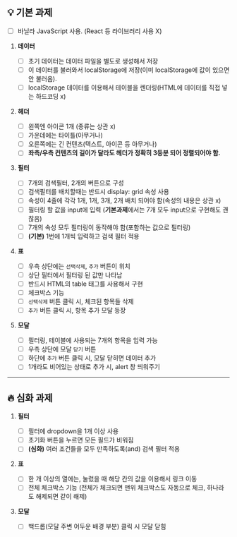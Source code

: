## 💡 기본 과제

- [ ] 바닐라 JavaScript 사용. (React 등 라이브러리 사용 X)

1. **데이터**

   - [ ] 초기 데이터는 데이터 파일을 별도로 생성해서 저장
   - [ ] 이 데이터를 불러와서 localStorage에 저장(이미 localStorage에 값이 있으면 안 불러옴).
   - [ ] localStorage 데이터를 이용해서 테이블을 렌더링(HTML에 데이터를 직접 넣는 하드코딩 x)

2. **헤더**

   - [ ] 왼쪽엔 아이콘 1개 (종류는 상관 x)
   - [ ] 가운데에는 타이틀(아무거나)
   - [ ] 오른쪽에는 긴 컨텐츠(텍스트, 아이콘 등 아무거나)
   - [ ] **좌측/우측 컨텐츠의 길이가 달라도 헤더가 정확히 3등분 되어 정렬되어야 함.**

3. **필터**

   - [ ] 7개의 검색필터, 2개의 버튼으로 구성
   - [ ] 검색필터를 배치할때는 반드시 display: grid 속성 사용
   - [ ] 속성이 4줄에 각각 1개, 1개, 3개, 2개 배치 되어야 함(속성의 내용은 상관 x)
   - [ ] 필터링 할 값을 input에 입력
         (**기본과제**에서는 7개 모두 input으로 구현해도 괜찮음)
   - [ ] 7개의 속성 모두 필터링이 동작해야 함(포함하는 값으로 필터링)
   - [ ] **(기본)** 1번에 1개씩 입력하고 검색 필터 적용

4. **표**

   - [ ] 우측 상단에는 `선택삭제`, `추가` 버튼이 위치
   - [ ] 상단 필터에서 필터링 된 값만 나타남
   - [ ] 반드시 HTML의 table 태그를 사용해서 구현
   - [ ] 체크박스 기능
   - [ ] `선택삭제` 버튼 클릭 시, 체크된 항목들 삭제
   - [ ] `추가` 버튼 클릭 시, 항목 추가 모달 등장

5. **모달**

   - [ ] 필터링, 테이블에 사용되는 7개의 항목을 입력 가능
   - [ ] 우측 상단에 모달 `닫기` 버튼
   - [ ] 하단에 `추가` 버튼 클릭 시, 모달 닫히면 데이터 추가
   - [ ] 1개라도 비어있는 상태로 추가 시, alert 창 띄워주기

---

## 🔥 심화 과제

1. **필터**

   - [ ] 필터에 dropdown을 1개 이상 사용
   - [ ] 초기화 버튼을 누르면 모든 필드가 비워짐
   - [ ] **(심화)** 여러 조건들을 모두 만족하도록(and) 검색 필터 적용

2. **표**

   - [ ] 한 개 이상의 열에는, 눌렀을 때 해당 칸의 값을 이용해서 링크 이동
   - [ ] 전체 체크박스 기능 (전체가 체크되면 맨위 체크박스도 자동으로 체크, 하나라도 해제되면 같이 해제)

3. **모달**

   - [ ] 백드롭(모달 주변 어두운 배경 부분) 클릭 시 모달 닫힘
